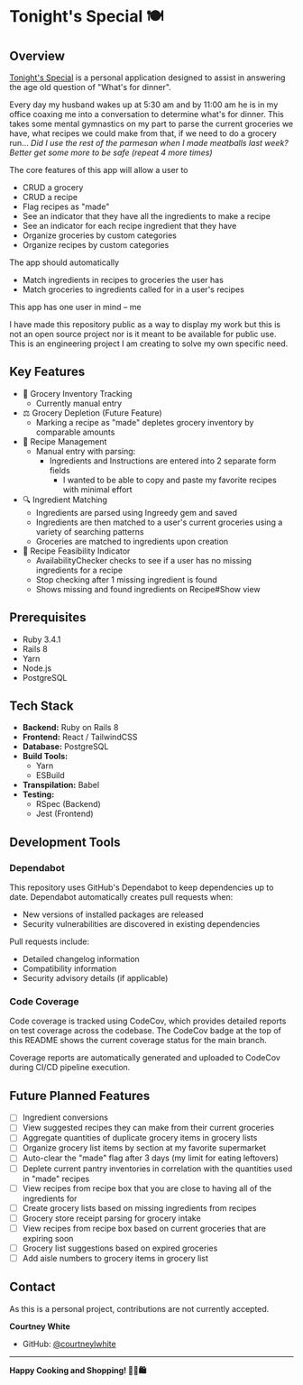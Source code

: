 # Tonight's Special 🍽️

## Overview

[Tonight's Special](https://trytonightsspecial.com) is a personal application designed to assist in answering the age old question of "What's for dinner".


Every day my husband wakes up at 5:30 am and by 11:00 am he is in my office coaxing me into a conversation to determine what's for dinner.
This takes some mental gymnastics on my part to parse the current groceries we have, what recipes we could make from that, if we need to do a grocery run... 
_Did I use the rest of the parmesan when I made meatballs last week? Better get some more to be safe (repeat 4 more times)_

The core features of this app will allow a user to
- CRUD a grocery
- CRUD a recipe
- Flag recipes as "made"
- See an indicator that they have all the ingredients to make a recipe
- See an indicator for each recipe ingredient that they have
- Organize groceries by custom categories
- Organize recipes by custom categories

The app should automatically
- Match ingredients in recipes to groceries the user has
- Match groceries to ingredients called for in a user's recipes

This app has one user in mind &ndash; me

I have made this repository public as a way to display my work but this is not an open source project nor is it meant to be available for public use. This is an engineering project I am creating to solve my own specific need.

## Key Features

- 🥬 Grocery Inventory Tracking
    - Currently manual entry
- ⚖️ Grocery Depletion (Future Feature)
    - Marking a recipe as "made" depletes grocery inventory by comparable amounts
- 📖 Recipe Management
    - Manual entry with parsing:
        - Ingredients and Instructions are entered into 2 separate form fields
            - I wanted to be able to copy and paste my favorite recipes with minimal effort
- 🔍 Ingredient Matching
    - Ingredients are parsed using Ingreedy gem and saved
    - Ingredients are then matched to a user's current groceries using a variety of searching patterns
    - Groceries are matched to ingredients upon creation
- 🍳 Recipe Feasibility Indicator
    - AvailabilityChecker checks to see if a user has no missing ingredients for a recipe
    - Stop checking after 1 missing ingredient is found
    - Shows missing and found ingredients on Recipe#Show view

## Prerequisites

- Ruby 3.4.1
- Rails 8
- Yarn
- Node.js
- PostgreSQL

## Tech Stack

- **Backend:** Ruby on Rails 8
- **Frontend:** React / TailwindCSS
- **Database:** PostgreSQL
- **Build Tools:**
    - Yarn
    - ESBuild
- **Transpilation:** Babel
- **Testing:**
    - RSpec (Backend)
    - Jest (Frontend)

## Development Tools

### Dependabot

This repository uses GitHub's Dependabot to keep dependencies up to date. Dependabot automatically creates pull requests when:
- New versions of installed packages are released
- Security vulnerabilities are discovered in existing dependencies

Pull requests include:
- Detailed changelog information
- Compatibility information
- Security advisory details (if applicable)

### Code Coverage

Code coverage is tracked using CodeCov, which provides detailed reports on test coverage across the codebase. The CodeCov badge at the top of this README shows the current coverage status for the main branch.

Coverage reports are automatically generated and uploaded to CodeCov during CI/CD pipeline execution.

## Future Planned Features

- [ ] Ingredient conversions
- [ ] View suggested recipes they can make from their current groceries
- [ ] Aggregate quantities of duplicate grocery items in grocery lists
- [ ] Organize grocery list items by section at my favorite supermarket
- [ ] Auto-clear the "made" flag after 3 days (my limit for eating leftovers)
- [ ] Deplete current pantry inventories in correlation with the quantities used in "made" recipes
- [ ] View recipes from recipe box that you are close to having all of the ingredients for
- [ ] Create grocery lists based on missing ingredients from recipes
- [ ] Grocery store receipt parsing for grocery intake
- [ ] View recipes from recipe box based on current groceries that are expiring soon
- [ ] Grocery list suggestions based on expired groceries
- [ ] Add aisle numbers to grocery items in grocery list

## Contact

As this is a personal project, contributions are not currently accepted.

**Courtney White**
- GitHub: [@courtneylwhite](https://github.com/courtneylwhite)
---

**Happy Cooking and Shopping! 👨‍🍳🛍️**
